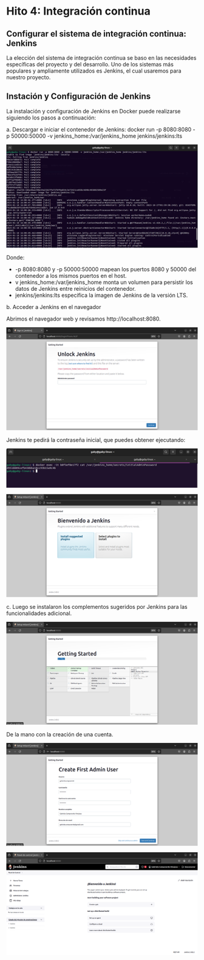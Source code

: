 # Hito 4: Integración continua

## Configurar el sistema de integración continua: Jenkins
 
La elección del sistema de integración continua se baso en las necesidades específicas del proyecto y del desarrollo. Uno de los sistemas más populares y ampliamente utilizados es Jenkins, el cual usaremos para nuestro proyecto.

## Instación y Configuración de Jenkins

La instalación y configuración de Jenkins en Docker puede realizarse siguiendo los pasos a continuación:

a. Descargar e iniciar el contenedor de Jenkins:
 	docker run -p 8080:8080 -p 50000:50000 -v jenkins_home:/var/jenkins_home jenkins/jenkins:lts
 
![Hito4_1](img/Hito4_1.png)

Donde:

- -p 8080:8080 y -p 50000:50000 mapean los puertos 8080 y 50000 del contenedor a los mismos puertos en el host.
- v jenkins_home:/var/jenkins_home monta un volumen para persistir los datos de Jenkins entre reinicios del contenedor.
- jenkins/jenkins:lts especifica la imagen de Jenkins de la versión LTS.


b. Acceder a Jenkins en el navegador

Abrimos el navegador web y revisamos  http://localhost:8080.

![Hito4_2](img/Hito4_2.png)

Jenkins te pedirá la contraseña inicial, que puedes obtener ejecutando:

![Hito4_3](img/Hito4_3.png)

![Hito4_4](img/Hito4_4.png)

c. Luego se instalaron los complementos sugeridos por Jenkins para las funcionalidades adicional.

![Hito4_5](img/Hito4_5.png)

De la mano con la creación de una cuenta.

![Hito4_6](img/Hito4_6.png)

![Hito4_7](img/Hito4_7.png)


## 






